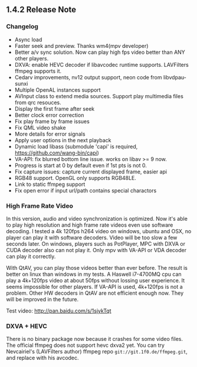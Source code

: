 ## 1.4.2 Release Note

### Changelog

- Async load
- Faster seek and preview. Thanks wm4(mpv developer)
- Better a/v sync solution. Now can play high fps video better than ANY other players.
- DXVA: enable HEVC decoder if libavcodec runtime supports. LAVFilters ffmpeg supports it.
- Cedarv improvements, nv12 output support, neon code from libvdpau-sunxi
- Multiple OpenAL instances support
- AVInput class to extend media sources. Support play multimedia files from qrc resouces.
- Display the first frame after seek
- Better clock error correction
- Fix play frame by frame issues
- Fix QML video shake
- More details for error signals
- Apply user options in the next playback
- Dynamic load libass (submodule 'capi' is required, https://github.com/wang-bin/capi)
- VA-API: fix blurred bottom line issue. works on libav >= 9 now.
- Progress is start at 0 by default even if 1st pts is not 0.
- Fix capture issues: capture current displayed frame, easier api
- RGB48 support. OpenGL only supports RGB48LE.
- Link to static ffmpeg support
- Fix open error if input url/path contains special charactors


### High Frame Rate Video


In this version, audio and video synchronization is optimized. Now it's able to play high resolution and high frame rate videos even use software decoding. I tested a 4k 120fps h264 video on windows, ubuntu and OSX, no player can play it with software decoders. Video will be too slow a few seconds later. On windows, players such as PotPlayer, MPC with DXVA or CUDA decoder also can not play it. Only mpv with VA-API or VDA decoder can play it correctly.

With QtAV, you can play those videos better than ever before. The result is better on linux than windows in my tests. A Haswell i7-4700MQ cpu can play a 4k+120fps video at about 50fps without lossing user experience. It seems impossible for other players. If VA-API is used, 4k+120fps is not a problem. Other HW decoders in QtAV are not efficient enough now. They will be improved in the future.

Test video: http://pan.baidu.com/s/1sjykTqt


### DXVA + HEVC

There is no binary package now because it crashes for some video files. The official ffmpeg does not support hevc dxva2 yet. You can try Nevcairiel's (LAVFilters author) ffmpeg repo `git://git.1f0.de/ffmpeg.git`, and replace with his avcodec.

